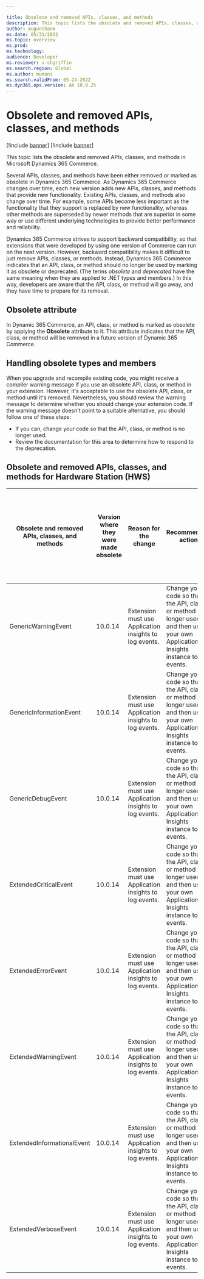 ```yaml
---

title: Obsolete and removed APIs, classes, and methods
description: This topic lists the obsolete and removed APIs, classes, and methods in Microsoft Dynamics 365 Commerce.
author: mugunthanm
ms.date: 05/31/2022
ms.topic: overview
ms.prod: 
ms.technology: 
audience: Developer
ms.reviewer: v-chgriffin
ms.search.region: Global
ms.author: mumani
ms.search.validFrom: 05-24-2022
ms.dyn365.ops.version: AX 10.0.25
---
```

# Obsolete and removed APIs, classes, and methods

[!include [banner](../includes/banner.md)]
[!include [banner](../includes/preview-banner.md)]

This topic lists the obsolete and removed APIs, classes, and methods in Microsoft Dynamics 365 Commerce.

Several APIs, classes, and methods have been either removed or marked as obsolete in Dynamics 365 Commerce. As Dynamics 365 Commerce changes over time, each new version adds new APIs, classes, and methods that provide new functionality. Existing APIs, classes, and methods also change over time. For example, some APIs become less important as the functionality that they support is replaced by new functionality, whereas other methods are superseded by newer methods that are superior in some way or use different underlying technologies to provide better performance and reliability.

Dynamics 365 Commerce strives to support backward compatibility, so that extensions that were developed by using one version of Commerce can run on the next version. However, backward compatibility makes it difficult to just remove APIs, classes, or methods. Instead, Dynamics 365 Commerce indicates that an API, class, or method should no longer be used by marking it as obsolete or deprecated. (The terms *obsolete* and *deprecated* have the same meaning when they are applied to .NET types and members.) In this way, developers are aware that the API, class, or method will go away, and they have time to prepare for its removal. 

## Obsolete attribute

In Dynamic 365 Commerce, an API, class, or method is marked as obsolete by applying the **Obsolete** attribute to it. This attribute indicates that the API, class, or method will be removed in a future version of Dynamic 365 Commerce.

## Handling obsolete types and members

When you upgrade and recompile existing code, you might receive a compiler warning message if you use an obsolete API, class, or method in your extension. However, it's acceptable to use the obsolete API, class, or method until it's removed. Nevertheless, you should review the warning message to determine whether you should change your extension code. If the warning message doesn't point to a suitable alternative, you should follow one of these steps:

- If you can, change your code so that the API, class, or method is no longer used.
- Review the documentation for this area to determine how to respond to the deprecation.

## Obsolete and removed APIs, classes, and methods for Hardware Station (HWS)

| Obsolete and removed APIs, classes, and methods | Version where they were made obsolete | Reason for the change | Recommended action | Version where the APIs, classes, and methods will be removed from source code | Sample code |
| ------ | ------ |------ |------- |------ |------ |
GenericWarningEvent | 10.0.14 | Extension must use Application insights to log events. | Change your code so that the API, class, or method is no longer used, and then use your own Application Insights instance to log events. | 10.0.33 | [Log extension events to Application Insights](commerce-application-insights.md) | 
GenericInformationEvent | 10.0.14 | Extension must use Application insights to log events. | Change your code so that the API, class, or method is no longer used, and then use your own Application Insights instance to log events. | 10.0.33 | [Log extension events to Application Insights](commerce-application-insights.md) |
GenericDebugEvent | 10.0.14 | Extension must use Application insights to log events. | Change your code so that the API, class, or method is no longer used, and then use your own Application Insights instance to log events. | 10.0.33 | [Log extension events to Application Insights](commerce-application-insights.md) |
ExtendedCriticalEvent | 10.0.14 | Extension must use Application insights to log events. | Change your code so that the API, class, or method is no longer used, and then use your own Application Insights instance to log events. | 10.0.33 | [Log extension events to Application Insights](commerce-application-insights.md) |
ExtendedErrorEvent | 10.0.14 | Extension must use Application insights to log events. | Change your code so that the API, class, or method is no longer used, and then use your own Application Insights instance to log events. | 10.0.33 | [Log extension events to Application Insights](commerce-application-insights.md) |
ExtendedWarningEvent | 10.0.14 | Extension must use Application insights to log events. | Change your code so that the API, class, or method is no longer used, and then use your own Application Insights instance to log events. | 10.0.33 | [Log extension events to Application Insights](commerce-application-insights.md) |
ExtendedInformationalEvent | 10.0.14 | Extension must use Application insights to log events. | Change your code so that the API, class, or method is no longer used, and then use your own Application Insights instance to log events. | 10.0.33 | [Log extension events to Application Insights](commerce-application-insights.md) |
ExtendedVerboseEvent | 10.0.14 | Extension must use Application insights to log events. | Change your code so that the API, class, or method is no longer used, and then use your own Application Insights instance to log events. | 10.0.33 | [Log extension events to Application Insights](commerce-application-insights.md) |
